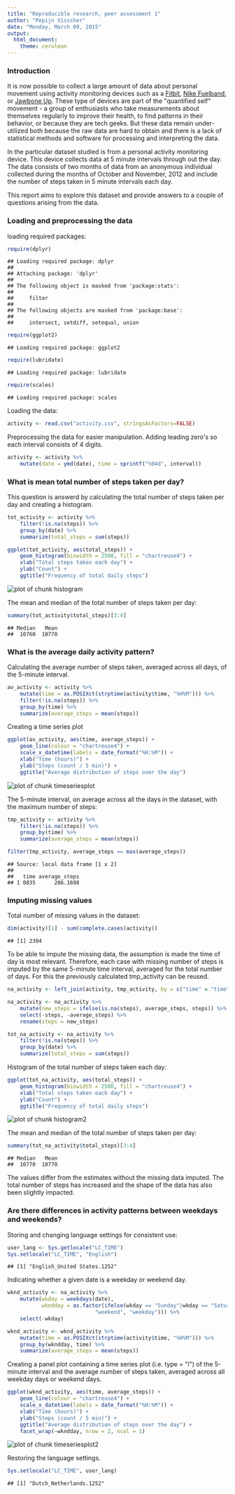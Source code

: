 ```yaml
---
title: "Reproducible research, peer assessment 1"
author: "Pepijn Visscher"
date: "Monday, March 09, 2015"
output:
  html_document:
    theme: cerulean
---
```


### Introduction

It is now possible to collect a large amount of data about personal movement using activity monitoring devices such as a [Fitbit](www.fitbit.com), [Nike Fuelband](http://www.nike.com/us/en_us/c/nikeplus-fuelband), or [Jawbone Up](https://jawbone.com/up). These type of devices are part of the "quantified self" movement - a group of enthusiasts who take measurements about themselves regularly to improve their health, to find patterns in their behavior, or because they are tech geeks. But these data remain under-utilized both because the raw data are hard to obtain and there is a lack of statistical methods and software for processing and interpreting the data.  

In the particular dataset studied is from a personal activity monitoring device. This device collects data at 5 minute intervals through out the day. The data consists of two months of data from an anonymous individual collected during the months of October and November, 2012 and include the number of steps taken in 5 minute intervals each day.

This report aims to explore this dataset and provide answers to a couple of questions arising from the data.

### Loading and preprocessing the data

loading required packages:

```r
require(dplyr)
```

```
## Loading required package: dplyr
## 
## Attaching package: 'dplyr'
## 
## The following object is masked from 'package:stats':
## 
##     filter
## 
## The following objects are masked from 'package:base':
## 
##     intersect, setdiff, setequal, union
```

```r
require(ggplot2)
```

```
## Loading required package: ggplot2
```

```r
require(lubridate)
```

```
## Loading required package: lubridate
```

```r
require(scales)
```

```
## Loading required package: scales
```

Loading the data:

```r
activity <- read.csv("activity.csv", stringsAsFactors=FALSE)
```

Preprocessing the data for easier  manipulation. Adding leading zero's so each interval consists of 4 digits.

```r
activity <- activity %>%
    mutate(date = ymd(date), time = sprintf("%04d", interval))
```


### What is mean total number of steps taken per day?

This question is answerd by calculating the total number of steps taken per day and creating a histogram.

```r
tot_activity <- activity %>%
    filter(!is.na(steps)) %>%
    group_by(date) %>%
    summarize(total_steps = sum(steps))
```


```r
ggplot(tot_activity, aes(total_steps)) +
    geom_histogram(binwidth = 2500, fill = "chartreuse4") +
    xlab("Total steps taken each day") +
    ylab("Count") +
    ggtitle("Frequency of total daily steps")
```

![plot of chunk histogram](figure/histogram-1.png) 

The mean and median of the total number of steps taken per day:


```r
summary(tot_activity$total_steps)[3:4]
```

```
## Median   Mean 
##  10760  10770
```

### What is the average daily activity pattern?

Calculating the average number of steps taken, averaged across all days, of the 5-minute interval.


```r
av_activity <- activity %>%
    mutate(time = as.POSIXct(strptime(activity$time, "%H%M"))) %>%
    filter(!is.na(steps)) %>%
    group_by(time) %>%
    summarize(average_steps = mean(steps))
```

Creating a time series plot


```r
ggplot(av_activity, aes(time, average_steps)) +
    geom_line(colour = "chartreuse4") +
    scale_x_datetime(labels = date_format("%H:%M")) +
    xlab("Time (hours)") +
    ylab("Steps (count / 5 min)") +
    ggtitle("Average distribution of steps over the day")
```

![plot of chunk timeseriesplot](figure/timeseriesplot-1.png) 

The 5-minute interval, on average across all the days in the dataset, with the maximum number of steps:


```r
tmp_activity <- activity %>%
    filter(!is.na(steps)) %>%
    group_by(time) %>%
    summarize(average_steps = mean(steps))

filter(tmp_activity, average_steps == max(average_steps))
```

```
## Source: local data frame [1 x 2]
## 
##   time average_steps
## 1 0835      206.1698
```

### Imputing missing values

Total number of missing values in the dataset:


```r
dim(activity)[1] - sum(complete.cases(activity))
```

```
## [1] 2304
```

To be able to impute the missing data, the assumption is made the time of day is most relevant.
Therefore, each case with missing number of steps is imputed by the same 5-minute time interval, averaged for the total number of days. For this the previously calculated tmp_activity can be reused. 


```r
na_activity <- left_join(activity, tmp_activity, by = c("time" = "time"))

na_activity <- na_activity %>%
    mutate(new_steps = ifelse(is.na(steps), average_steps, steps)) %>%
    select(-steps, -average_steps) %>%
    rename(steps = new_steps)

tot_na_activity <- na_activity %>%
    filter(!is.na(steps)) %>%
    group_by(date) %>%
    summarize(total_steps = sum(steps))
```

Histogram of the total number of steps taken each day:


```r
ggplot(tot_na_activity, aes(total_steps)) +
    geom_histogram(binwidth = 2500, fill = "chartreuse4") +
    xlab("Total steps taken each day") +
    ylab("Count") +
    ggtitle("Frequency of total daily steps")
```

![plot of chunk histogram2](figure/histogram2-1.png) 

The mean and median of the total number of steps taken per day:

```r
summary(tot_na_activity$total_steps)[3:4]
```

```
## Median   Mean 
##  10770  10770
```

The values differ from the estimates without the missing data imputed. The total number of steps has increased and the shape of the data has also been slightly impacted.

### Are there differences in activity patterns between weekdays and weekends?

Storing and changing language settings for consistent use:

```r
user_lang <- Sys.getlocale("LC_TIME")
Sys.setlocale("LC_TIME", "English")
```

```
## [1] "English_United States.1252"
```

Indicating whether a given date is a weekday or weekend day.

```r
wknd_activity <- na_activity %>%
    mutate(wkday = weekdays(date),
           wkndday = as.factor(ifelse(wkday == "Sunday"|wkday == "Saturday",
                            "weekend", "weekday"))) %>%
    select(-wkday)

wknd_activity <- wknd_activity %>%
    mutate(time = as.POSIXct(strptime(activity$time, "%H%M"))) %>%
    group_by(wkndday, time) %>%
    summarize(average_steps = mean(steps))
```

Creating a panel plot containing a time series plot (i.e. type = "l") of the 5-minute interval and the average number of steps taken, averaged across all weekday days or weekend days.


```r
ggplot(wknd_activity, aes(time, average_steps)) +
    geom_line(colour = "chartreuse4") +
    scale_x_datetime(labels = date_format("%H:%M")) +
    xlab("Time (hours)") +
    ylab("Steps (count / 5 min)") +
    ggtitle("Average distribution of steps over the day") +
    facet_wrap(~wkndday, nrow = 2, ncol = 1)
```

![plot of chunk timeseriesplot2](figure/timeseriesplot2-1.png) 

Restoring the language settings.

```r
Sys.setlocale("LC_TIME", user_lang)
```

```
## [1] "Dutch_Netherlands.1252"
```















